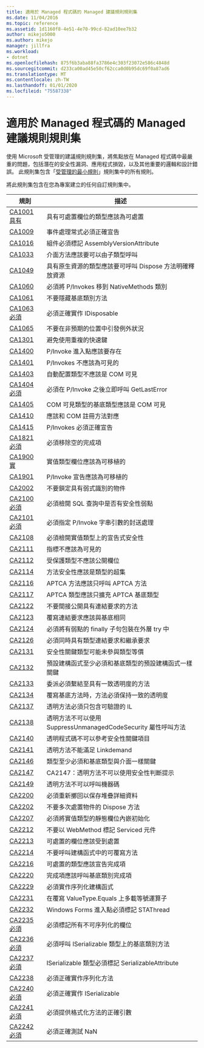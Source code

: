 ```yaml
---
title: 適用於 Managed 程式碼的 Managed 建議規則規則集
ms.date: 11/04/2016
ms.topic: reference
ms.assetid: 1d1160f8-4e51-4e70-99cd-82ad10ee7b32
author: mikejo5000
ms.author: mikejo
manager: jillfra
ms.workload:
- dotnet
ms.openlocfilehash: 875f6b3aba88fa3786e4c303f23072e586c4848d
ms.sourcegitcommit: d233ca00ad45e50cf62cca0d0b95dc69f0a87ad6
ms.translationtype: MT
ms.contentlocale: zh-TW
ms.lasthandoff: 01/01/2020
ms.locfileid: "75587338"
---
```

# <a name="managed-recommended-rules-rule-set-for-managed-code"></a>適用於 Managed 程式碼的 Managed 建議規則規則集

使用 Microsoft 受管理的建議規則規則集，將焦點放在 Managed 程式碼中最嚴重的問題，包括潛在的安全性漏洞、應用程式損毀，以及其他重要的邏輯和設計錯誤。 此規則集包含「[受管理的最小規則](managed-minimum-rules-rule-set-for-managed-code.md)」規則集中的所有規則。

將此規則集包含在您為專案建立的任何自訂規則集中。

|規則|描述|
|----------|-----------------|
|[CA1001 具有](../code-quality/ca1001.md)|具有可處置欄位的類型應該為可處置|
|[CA1009](../code-quality/ca1009.md)|事件處理常式必須正確宣告|
|[CA1016](../code-quality/ca1016.md)|組件必須標記 AssemblyVersionAttribute|
|[CA1033](../code-quality/ca1033.md)|介面方法應該要可以由子類型呼叫|
|[CA1049](../code-quality/ca1049.md)|具有原生資源的類型應該要可呼叫 Dispose 方法明確釋放資源|
|[CA1060](../code-quality/ca1060.md)|必須將 P/Invokes 移到 NativeMethods 類別|
|[CA1061](../code-quality/ca1061.md)|不要隱藏基底類別方法|
|[CA1063 必須](../code-quality/ca1063.md)|必須正確實作 IDisposable|
|[CA1065](../code-quality/ca1065.md)|不要在非預期的位置中引發例外狀況|
|[CA1301](../code-quality/ca1301.md)|避免使用重複的快速鍵|
|[CA1400](../code-quality/ca1400.md)|P/Invoke 進入點應該要存在|
|[CA1401](../code-quality/ca1401.md)|P/Invokes 不應該為可見的|
|[CA1403](../code-quality/ca1403.md)|自動配置類型不應該是 COM 可見|
|[CA1404 必須](../code-quality/ca1404.md)|必須在 P/Invoke 之後立即呼叫 GetLastError|
|[CA1405](../code-quality/ca1405.md)|COM 可見類型的基底類型應該是 COM 可見|
|[CA1410](../code-quality/ca1410.md)|應該和 COM 註冊方法對應|
|[CA1415](../code-quality/ca1415.md)|P/Invokes 必須正確宣告|
|[CA1821 必須](../code-quality/ca1821.md)|必須移除空的完成項|
|[CA1900 實](../code-quality/ca1900.md)|實值類型欄位應該為可移植的|
|[CA1901](../code-quality/ca1901.md)|P/Invoke 宣告應該為可移植的|
|[CA2002](../code-quality/ca2002.md)|不要鎖定具有弱式識別的物件|
|[CA2100 必須](../code-quality/ca2100.md)|必須檢閱 SQL 查詢中是否有安全性弱點|
|[CA2101 必須](../code-quality/ca2101.md)|必須指定 P/Invoke 字串引數的封送處理|
|[CA2108](../code-quality/ca2108.md)|必須檢閱實值類型上的宣告式安全性|
|[CA2111](../code-quality/ca2111.md)|指標不應該為可見的|
|[CA2112](../code-quality/ca2112.md)|受保護類型不應該公開欄位|
|[CA2114](../code-quality/ca2114.md)|方法安全性應該是類型的超集|
|[CA2116](../code-quality/ca2116.md)|APTCA 方法應該只呼叫 APTCA 方法|
|[CA2117](../code-quality/ca2117.md)|APTCA 類型應該只擴充 APTCA 基底類型|
|[CA2122](../code-quality/ca2122.md)|不要間接公開具有連結要求的方法|
|[CA2123](../code-quality/ca2123.md)|覆寫連結要求應該與基底相同|
|[CA2124](../code-quality/ca2124.md)|必須將有弱點的 finally 子句包裝在外層 try 中|
|[CA2126](../code-quality/ca2126.md)|必須同時具有類型連結要求和繼承要求|
|[CA2131](../code-quality/ca2131.md)|安全性關鍵類型可能未參與類型等價|
|[CA2132](../code-quality/ca2132.md)|預設建構函式至少必須和基底類型的預設建構函式一樣關鍵|
|[CA2133](../code-quality/ca2133.md)|委派必須繫結至具有一致透明度的方法|
|[CA2134](../code-quality/ca2134.md)|覆寫基底方法時，方法必須保持一致的透明度|
|[CA2137](../code-quality/ca2137.md)|透明方法必須只包含可驗證的 IL|
|[CA2138](../code-quality/ca2138.md)|透明方法不可以使用 SuppressUnmanagedCodeSecurity 屬性呼叫方法|
|[CA2140](../code-quality/ca2140.md)|透明程式碼不可以參考安全性關鍵項目|
|[CA2141](../code-quality/ca2141.md)|透明方法不能滿足 Linkdemand|
|[CA2146](../code-quality/ca2146.md)|類型至少必須和基底類型與介面一樣關鍵|
|[CA2147](../code-quality/ca2147.md)|CA2147：透明方法不可以使用安全性判斷提示|
|[CA2149](../code-quality/ca2149.md)|透明方法不可以呼叫機器碼|
|[CA2200](../code-quality/ca2200.md)|必須重新擲回以保存堆疊詳細資料|
|[CA2202](../code-quality/ca2202.md)|不要多次處置物件的 Dispose 方法|
|[CA2207](../code-quality/ca2207.md)|必須將實值類型的靜態欄位內嵌初始化|
|[CA2212](../code-quality/ca2212.md)|不要以 WebMethod 標記 Serviced 元件|
|[CA2213](../code-quality/ca2213.md)|可處置的欄位應該受到處置|
|[CA2214](../code-quality/ca2214.md)|不要呼叫建構函式中的可覆寫方法|
|[CA2216](../code-quality/ca2216.md)|可處置的類型應該宣告完成項|
|[CA2220](../code-quality/ca2220.md)|完成項應該呼叫基底類別完成項|
|[CA2229](../code-quality/ca2229.md)|必須實作序列化建構函式|
|[CA2231](../code-quality/ca2231.md)|在覆寫 ValueType.Equals 上多載等號運算子|
|[CA2232](../code-quality/ca2232.md)|Windows Forms 進入點必須標記 STAThread|
|[CA2235 必須](../code-quality/ca2235.md)|必須標記所有不可序列化的欄位|
|[CA2236 必須](../code-quality/ca2236.md)|必須呼叫 ISerializable 類型上的基底類別方法|
|[CA2237 必須](../code-quality/ca2237.md)|ISerializable 類型必須標記 SerializableAttribute|
|[CA2238](../code-quality/ca2238.md)|必須正確實作序列化方法|
|[CA2240 必須](../code-quality/ca2240.md)|必須正確實作 ISerializable|
|[CA2241 必須](../code-quality/ca2241.md)|必須提供格式化方法的正確引數|
|[CA2242 必須](../code-quality/ca2242.md)|必須正確測試 NaN|

